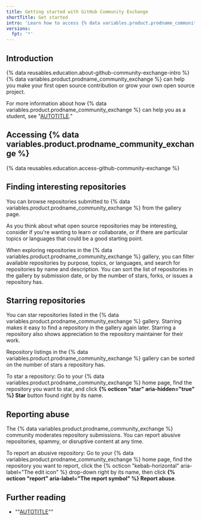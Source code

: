 ```yaml
---
title: Getting started with GitHub Community Exchange
shortTitle: Get started
intro: 'Learn how to access {% data variables.product.prodname_community_exchange %} and submit your repository.'
versions:
  fpt: '*'
---
```


## Introduction

{% data reusables.education.about-github-community-exchange-intro %} {% data variables.product.prodname_community_exchange %} can help you make your first open source contribution or grow your own open source project.

For more information about how {% data variables.product.prodname_community_exchange %} can help you as a student, see "[AUTOTITLE](/education/explore-the-benefits-of-teaching-and-learning-with-github-education/github-global-campus-for-students/about-github-community-exchange)."

## Accessing {% data variables.product.prodname_community_exchange %}

{% data reusables.education.access-github-community-exchange %}

## Finding interesting repositories

You can browse repositories submitted to {% data variables.product.prodname_community_exchange %} from the gallery page.

As you think about what open source repositories may be interesting, consider if you're wanting to learn or collaborate, or if there are particular topics or languages that could be a good starting point.

When exploring repositories in the {% data variables.product.prodname_community_exchange %} gallery, you can filter available repositories by purpose, topics, or languages, and search for repositories by name and description. You can sort the list of repositories in the gallery by submission date, or by the number of stars, forks, or issues a repository has.

## Starring repositories

You can star repositories listed in the {% data variables.product.prodname_community_exchange %} gallery. Starring makes it easy to find a repository in the gallery again later. Starring a repository also shows appreciation to the repository maintainer for their work.

Repository listings in the {% data variables.product.prodname_community_exchange %} gallery can be sorted on the number of stars a repository has.

To star a repository: Go to your {% data variables.product.prodname_community_exchange %} home page, find the repository you want to star, and click **{% octicon "star" aria-hidden="true" %} Star** button found right by its name.

## Reporting abuse

The {% data variables.product.prodname_community_exchange %} community moderates repository submissions. You can report abusive repositories, spammy, or disruptive content at any time.

To report an abusive repository: Go to your {% data variables.product.prodname_community_exchange %} home page, find the repository you want to report, click the {% octicon "kebab-horizontal" aria-label="The edit icon" %} drop-down right by its name, then click **{% octicon "report" aria-label="The report symbol" %} Report abuse**.

## Further reading

* ""[AUTOTITLE](/education/explore-the-benefits-of-teaching-and-learning-with-github-education/github-global-campus-for-students/about-github-community-exchange)""
